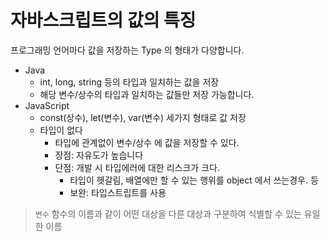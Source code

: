 # 자바스크립트의 값의 특징

프로그래밍 언어마다 값을 저장하는 Type 의 형태가 다양합니다.
- Java 
    - int, long, string 등의 타입과 일치하는 값을 저장
    - 해당 변수/상수의 타입과 일치하는 값들만 저장 가능합니다.
- JavaScript
    - const(상수), let(변수), var(변수) 세가지 형태로 값 저장
    - 타입이 없다 
        - 타입에 관계없이 변수/상수 에 값을 저장할 수 있다. 
        - 장점: 자유도가 높습니다
        - 단점: 개발 시 타입에러에 대한 리스크가 크다.
            - 타입이 헷갈림, 배열에만 할 수 있는 행위를 object 에서 쓰는경우. 등
            - 보완: 타입스트립트를 사용
            
> `변수` 함수의 이름과 같이 어떤 대상을 다른 대상과 구분하여 식별할 수 있는 유일한 이름